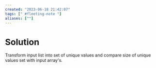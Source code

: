 ```yaml
---
created: "2023-06-18 21:42:07"
tags: [" #fleeting-note "]
aliases: [""]
---
```

# Solution

Transform input list into set of unique values and compare size of unique values set with input array's.

